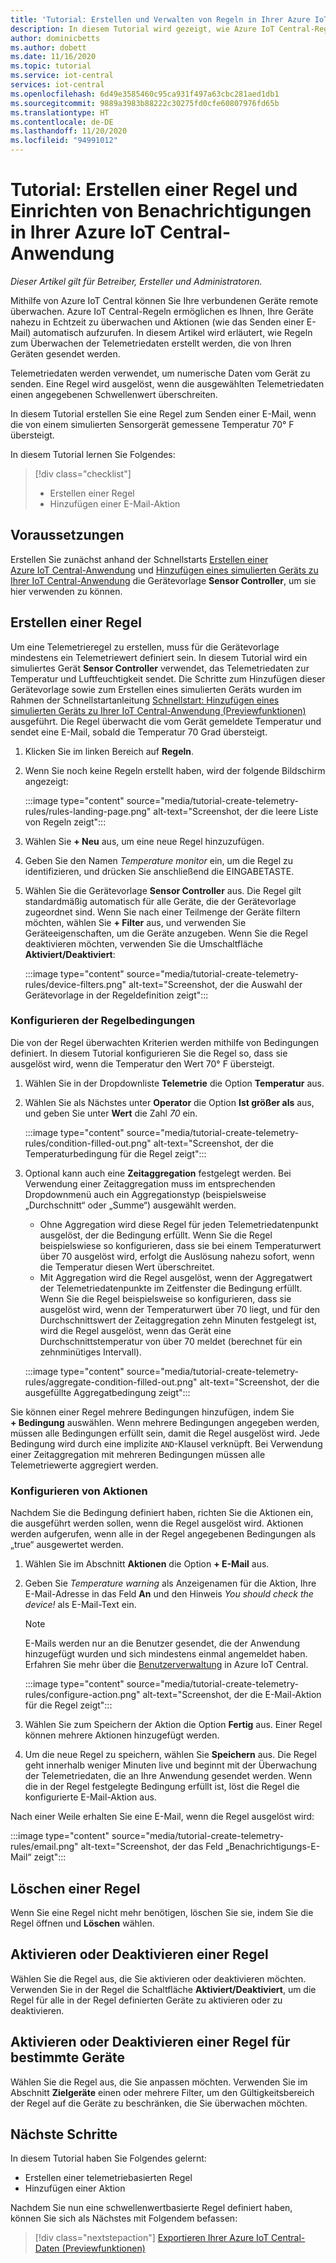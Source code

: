 ```yaml
---
title: 'Tutorial: Erstellen und Verwalten von Regeln in Ihrer Azure IoT Central-Anwendung'
description: In diesem Tutorial wird gezeigt, wie Azure IoT Central-Regeln es Ihnen ermöglichen, Ihre Geräte nahezu in Echtzeit zu überwachen und Aktionen, wie das Senden einer E-Mail, durch Auslösen der Regel automatisch aufzurufen.
author: dominicbetts
ms.author: dobett
ms.date: 11/16/2020
ms.topic: tutorial
ms.service: iot-central
services: iot-central
ms.openlocfilehash: 6d49e3585460c95ca931f497a63cbc281aed1db1
ms.sourcegitcommit: 9889a3983b88222c30275fd0cfe60807976fd65b
ms.translationtype: HT
ms.contentlocale: de-DE
ms.lasthandoff: 11/20/2020
ms.locfileid: "94991012"
---
```

# <a name="tutorial-create-a-rule-and-set-up-notifications-in-your-azure-iot-central-application"></a>Tutorial: Erstellen einer Regel und Einrichten von Benachrichtigungen in Ihrer Azure IoT Central-Anwendung

*Dieser Artikel gilt für Betreiber, Ersteller und Administratoren.*

Mithilfe von Azure IoT Central können Sie Ihre verbundenen Geräte remote überwachen. Azure IoT Central-Regeln ermöglichen es Ihnen, Ihre Geräte nahezu in Echtzeit zu überwachen und Aktionen (wie das Senden einer E-Mail) automatisch aufzurufen. In diesem Artikel wird erläutert, wie Regeln zum Überwachen der Telemetriedaten erstellt werden, die von Ihren Geräten gesendet werden.

Telemetriedaten werden verwendet, um numerische Daten vom Gerät zu senden. Eine Regel wird ausgelöst, wenn die ausgewählten Telemetriedaten einen angegebenen Schwellenwert überschreiten.

In diesem Tutorial erstellen Sie eine Regel zum Senden einer E-Mail, wenn die von einem simulierten Sensorgerät gemessene Temperatur 70&deg; F übersteigt.

In diesem Tutorial lernen Sie Folgendes:

> [!div class="checklist"]
>
> * Erstellen einer Regel
> * Hinzufügen einer E-Mail-Aktion

## <a name="prerequisites"></a>Voraussetzungen

Erstellen Sie zunächst anhand der Schnellstarts [Erstellen einer Azure IoT Central-Anwendung](./quick-deploy-iot-central.md) und [Hinzufügen eines simulierten Geräts zu Ihrer IoT Central-Anwendung](./quick-create-simulated-device.md) die Gerätevorlage **Sensor Controller**, um sie hier verwenden zu können.

## <a name="create-a-rule"></a>Erstellen einer Regel

Um eine Telemetrieregel zu erstellen, muss für die Gerätevorlage mindestens ein Telemetriewert definiert sein. In diesem Tutorial wird ein simuliertes Gerät **Sensor Controller** verwendet, das Telemetriedaten zur Temperatur und Luftfeuchtigkeit sendet. Die Schritte zum Hinzufügen dieser Gerätevorlage sowie zum Erstellen eines simulierten Geräts wurden im Rahmen der Schnellstartanleitung [Schnellstart: Hinzufügen eines simulierten Geräts zu Ihrer IoT Central-Anwendung (Previewfunktionen)](./quick-create-simulated-device.md) ausgeführt. Die Regel überwacht die vom Gerät gemeldete Temperatur und sendet eine E-Mail, sobald die Temperatur 70 Grad übersteigt.

1. Klicken Sie im linken Bereich auf **Regeln**.

1. Wenn Sie noch keine Regeln erstellt haben, wird der folgende Bildschirm angezeigt:

    :::image type="content" source="media/tutorial-create-telemetry-rules/rules-landing-page.png" alt-text="Screenshot, der die leere Liste von Regeln zeigt":::

1. Wählen Sie **+ Neu** aus, um eine neue Regel hinzuzufügen.

1. Geben Sie den Namen _Temperature monitor_ ein, um die Regel zu identifizieren, und drücken Sie anschließend die EINGABETASTE.

1. Wählen Sie die Gerätevorlage **Sensor Controller** aus. Die Regel gilt standardmäßig automatisch für alle Geräte, die der Gerätevorlage zugeordnet sind. Wenn Sie nach einer Teilmenge der Geräte filtern möchten, wählen Sie **+ Filter** aus, und verwenden Sie Geräteeigenschaften, um die Geräte anzugeben. Wenn Sie die Regel deaktivieren möchten, verwenden Sie die Umschaltfläche **Aktiviert/Deaktiviert**:

    :::image type="content" source="media/tutorial-create-telemetry-rules/device-filters.png" alt-text="Screenshot, der die Auswahl der Gerätevorlage in der Regeldefinition zeigt":::

### <a name="configure-the-rule-conditions"></a>Konfigurieren der Regelbedingungen

Die von der Regel überwachten Kriterien werden mithilfe von Bedingungen definiert. In diesem Tutorial konfigurieren Sie die Regel so, dass sie ausgelöst wird, wenn die Temperatur den Wert 70&deg; F übersteigt.

1. Wählen Sie in der Dropdownliste **Telemetrie** die Option **Temperatur** aus.

1. Wählen Sie als Nächstes unter **Operator** die Option **Ist größer als** aus, und geben Sie unter **Wert** die Zahl _70_ ein.

    :::image type="content" source="media/tutorial-create-telemetry-rules/condition-filled-out.png" alt-text="Screenshot, der die Temperaturbedingung für die Regel zeigt":::

1. Optional kann auch eine **Zeitaggregation** festgelegt werden. Bei Verwendung einer Zeitaggregation muss im entsprechenden Dropdownmenü auch ein Aggregationstyp (beispielsweise „Durchschnitt“ oder „Summe“) ausgewählt werden.

    * Ohne Aggregation wird diese Regel für jeden Telemetriedatenpunkt ausgelöst, der die Bedingung erfüllt. Wenn Sie die Regel beispielswiese so konfigurieren, dass sie bei einem Temperaturwert über 70 ausgelöst wird, erfolgt die Auslösung nahezu sofort, wenn die Temperatur diesen Wert überschreitet.
    * Mit Aggregation wird die Regel ausgelöst, wenn der Aggregatwert der Telemetriedatenpunkte im Zeitfenster die Bedingung erfüllt. Wenn Sie die Regel beispielsweise so konfigurieren, dass sie ausgelöst wird, wenn der Temperaturwert über 70 liegt, und für den Durchschnittswert der Zeitaggregation zehn Minuten festgelegt ist, wird die Regel ausgelöst, wenn das Gerät eine Durchschnittstemperatur von über 70 meldet (berechnet für ein zehnminütiges Intervall).

    :::image type="content" source="media/tutorial-create-telemetry-rules/aggregate-condition-filled-out.png" alt-text="Screenshot, der die ausgefüllte Aggregatbedingung zeigt":::

Sie können einer Regel mehrere Bedingungen hinzufügen, indem Sie **+ Bedingung** auswählen. Wenn mehrere Bedingungen angegeben werden, müssen alle Bedingungen erfüllt sein, damit die Regel ausgelöst wird. Jede Bedingung wird durch eine implizite `AND`-Klausel verknüpft. Bei Verwendung einer Zeitaggregation mit mehreren Bedingungen müssen alle Telemetriewerte aggregiert werden.

### <a name="configure-actions"></a>Konfigurieren von Aktionen

Nachdem Sie die Bedingung definiert haben, richten Sie die Aktionen ein, die ausgeführt werden sollen, wenn die Regel ausgelöst wird. Aktionen werden aufgerufen, wenn alle in der Regel angegebenen Bedingungen als „true“ ausgewertet werden.

1. Wählen Sie im Abschnitt **Aktionen** die Option **+ E-Mail** aus.

1. Geben Sie _Temperature warning_ als Anzeigenamen für die Aktion, Ihre E-Mail-Adresse in das Feld **An** und den Hinweis _You should check the device!_ als E-Mail-Text ein.

    > [!NOTE]
    > E-Mails werden nur an die Benutzer gesendet, die der Anwendung hinzugefügt wurden und sich mindestens einmal angemeldet haben. Erfahren Sie mehr über die [Benutzerverwaltung](howto-administer.md) in Azure IoT Central.

    :::image type="content" source="media/tutorial-create-telemetry-rules/configure-action.png" alt-text="Screenshot, der die E-Mail-Aktion für die Regel zeigt":::

1. Wählen Sie zum Speichern der Aktion die Option **Fertig** aus. Einer Regel können mehrere Aktionen hinzugefügt werden.

1. Um die neue Regel zu speichern, wählen Sie **Speichern** aus. Die Regel geht innerhalb weniger Minuten live und beginnt mit der Überwachung der Telemetriedaten, die an Ihre Anwendung gesendet werden. Wenn die in der Regel festgelegte Bedingung erfüllt ist, löst die Regel die konfigurierte E-Mail-Aktion aus.

Nach einer Weile erhalten Sie eine E-Mail, wenn die Regel ausgelöst wird:

:::image type="content" source="media/tutorial-create-telemetry-rules/email.png" alt-text="Screenshot, der das Feld „Benachrichtigungs-E-Mail“ zeigt":::

## <a name="delete-a-rule"></a>Löschen einer Regel

Wenn Sie eine Regel nicht mehr benötigen, löschen Sie sie, indem Sie die Regel öffnen und **Löschen** wählen.

## <a name="enable-or-disable-a-rule"></a>Aktivieren oder Deaktivieren einer Regel

Wählen Sie die Regel aus, die Sie aktivieren oder deaktivieren möchten. Verwenden Sie in der Regel die Schaltfläche **Aktiviert/Deaktiviert**, um die Regel für alle in der Regel definierten Geräte zu aktivieren oder zu deaktivieren.

## <a name="enable-or-disable-a-rule-for-specific-devices"></a>Aktivieren oder Deaktivieren einer Regel für bestimmte Geräte

Wählen Sie die Regel aus, die Sie anpassen möchten. Verwenden Sie im Abschnitt **Zielgeräte** einen oder mehrere Filter, um den Gültigkeitsbereich der Regel auf die Geräte zu beschränken, die Sie überwachen möchten.

## <a name="next-steps"></a>Nächste Schritte

In diesem Tutorial haben Sie Folgendes gelernt:

* Erstellen einer telemetriebasierten Regel
* Hinzufügen einer Aktion

Nachdem Sie nun eine schwellenwertbasierte Regel definiert haben, können Sie sich als Nächstes mit Folgendem befassen:

> [!div class="nextstepaction"]
> [Exportieren Ihrer Azure IoT Central-Daten (Previewfunktionen)](./howto-export-data.md)
